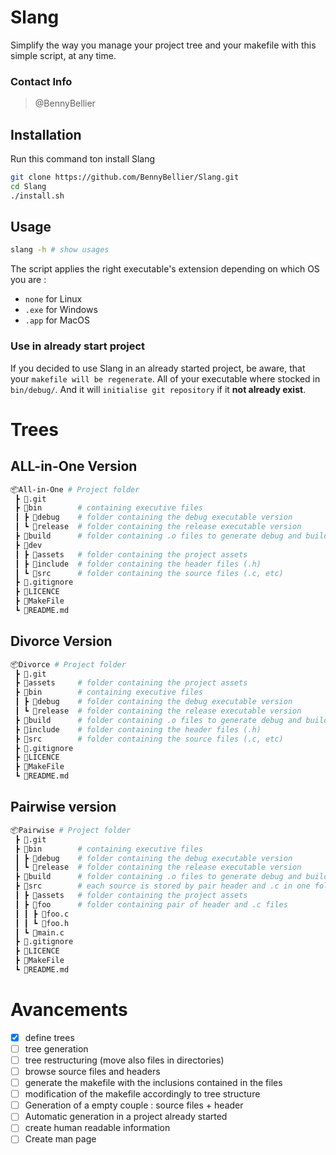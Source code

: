 # Slang
  Simplify the way you manage your project tree and your makefile with this simple script, at any time.
### Contact Info
  > @BennyBellier
## Installation
Run this command ton install Slang
```sh
git clone https://github.com/BennyBellier/Slang.git
cd Slang
./install.sh
```
## Usage
```sh
slang -h # show usages
```
The script applies the right executable's extension depending on which OS you are :
* `none` for Linux
* `.exe` for Windows
* `.app` for MacOS

### Use in already start project
If you decided to use Slang in an already started project, be aware, that your `makefile will be regenerate`. All of your executable where stocked in `bin/debug/`. And it will `initialise git repository` if it **not already exist**.

# Trees
## ALL-in-One Version
```sh
📦All-in-One # Project folder
 ┣ 📂.git
 ┣ 📂bin        # containing executive files
 ┃ ┣ 📂debug    # folder containing the debug executable version
 ┃ ┗ 📂release  # folder containing the release executable version
 ┣ 📂build      # folder containing .o files to generate debug and build versions
 ┣ 📂dev
 ┃ ┣ 📂assets   # folder containing the project assets
 ┃ ┣ 📂include  # folder containing the header files (.h)
 ┃ ┗ 📂src      # folder containing the source files (.c, etc)
 ┣ 📜.gitignore
 ┣ 📜LICENCE
 ┣ 📜MakeFile
 ┗ 📜README.md
```
## Divorce Version
```sh
📦Divorce # Project folder
 ┣ 📂.git
 ┣ 📂assets     # folder containing the project assets
 ┣ 📂bin        # containing executive files
 ┃ ┣ 📂debug    # folder containing the debug executable version
 ┃ ┗ 📂release  # folder containing the release executable version
 ┣ 📂build      # folder containing .o files to generate debug and build versions
 ┣ 📂include    # folder containing the header files (.h)
 ┣ 📂src        # folder containing the source files (.c, etc)
 ┣ 📜.gitignore
 ┣ 📜LICENCE
 ┣ 📜MakeFile
 ┗ 📜README.md
```

## Pairwise version
```sh
📦Pairwise # Project folder
 ┣ 📂.git
 ┣ 📂bin        # containing executive files
 ┃ ┣ 📂debug    # folder containing the debug executable version
 ┃ ┗ 📂release  # folder containing the release executable version
 ┣ 📂build      # folder containing .o files to generate debug and build versions
 ┣ 📂src        # each source is stored by pair header and .c in one folder
 ┃ ┣ 📂assets   # folder containing the project assets
 ┃ ┣ 📂foo      # folder containing pair of header and .c files
 ┃ ┃ ┣ 📜foo.c
 ┃ ┃ ┗ 📜foo.h
 ┃ ┗ 📜main.c
 ┣ 📜.gitignore
 ┣ 📜LICENCE
 ┣ 📜MakeFile
 ┗ 📜README.md
```


# Avancements
- [X] define trees
- [ ] tree generation
- [ ] tree restructuring (move also files in directories)
- [ ] browse source files and headers
- [ ] generate the makefile with the inclusions contained in the files
- [ ] modification of the makefile accordingly to tree structure
- [ ] Generation of a empty couple : source files + header
- [ ] Automatic generation in a project already started
- [ ] create human readable information
- [ ] Create man page